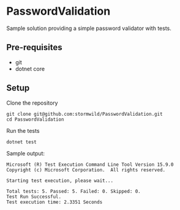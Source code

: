 # PasswordValidation

Sample solution providing a simple password validator with tests.

## Pre-requisites

- git
- dotnet core

## Setup

Clone the repository

```
git clone git@github.com:stormwild/PasswordValidation.git
cd PasswordValidation
```

Run the tests

```
dotnet test
```

Sample output:

```
Microsoft (R) Test Execution Command Line Tool Version 15.9.0
Copyright (c) Microsoft Corporation.  All rights reserved.

Starting test execution, please wait...

Total tests: 5. Passed: 5. Failed: 0. Skipped: 0.
Test Run Successful.
Test execution time: 2.3351 Seconds
```



